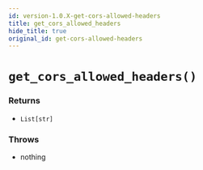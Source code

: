 ```yaml
---
id: version-1.0.X-get-cors-allowed-headers
title: get_cors_allowed_headers
hide_title: true
original_id: get-cors-allowed-headers
---
```


# `get_cors_allowed_headers()`

### Returns
- `List[str]`

### Throws
- nothing